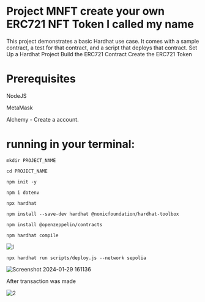 # Project MNFT create your own ERC721 NFT Token I called my name

This project demonstrates a basic Hardhat use case. It comes with a sample contract, a test for that contract, and a script that deploys that contract.
Set Up a Hardhat Project
Build the ERC721 Contract
Create the ERC721 Token

# Prerequisites 
NodeJS 


MetaMask


Alchemy - Create a account.

# running in your terminal:

```shell
mkdir PROJECT_NAME
```

```shell
cd PROJECT_NAME
```

```shell
npm init -y
```

```shell
npm i dotenv
```

```shell
npx hardhat
```

```shell
npm install --save-dev hardhat @nomicfoundation/hardhat-toolbox
```

```shell
npm install @openzeppelin/contracts
```

```shell
npm hardhat compile
```
![l](https://github.com/DCVglobalnetwork/MNFT/assets/105791829/4f27d790-cf8d-455e-89a2-c23ee9944f45)

```shell
npx hardhat run scripts/deploy.js --network sepolia
```

![Screenshot 2024-01-29 161136](https://github.com/DCVglobalnetwork/MNFT/assets/105791829/15ca064c-3d65-4ec7-b490-14662a3effb1)

After transaction was made 

![2](https://github.com/DCVglobalnetwork/MNFT/assets/105791829/dcc39b35-a1f9-4e29-9c78-3dfca3970c09)









